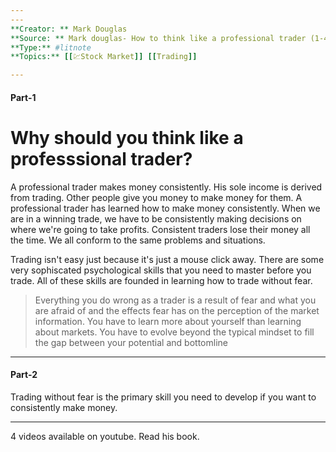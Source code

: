 ```yaml
---
---
**Creator: ** Mark Douglas
**Source: ** Mark douglas- How to think like a professional trader (1-4)  https://www.youtube.com/channel/UCqIV5j7va0x7JHS-VJsNNcw
**Type:** #litnote 
**Topics:** [[💹Stock Market]] [[Trading]]

---
```


#### Part-1

# Why should you think like a professsional trader?
A professional trader makes money consistently. His sole income is derived from trading. Other people give you money to make money for them. A professional trader has learned how to make money consistently.
When we are in a winning trade, we have to be consistently making decisions on where we're going to take profits.
Consistent traders lose their money all the time.
We all conform to the same problems and situations. 

Trading isn't easy just because it's just a mouse click away. There are some very sophiscated psychological skills that you need to master before you trade.
All of these skills are founded in learning how to trade without fear. 

> Everything you do wrong as a trader is a result of fear and what you are afraid of and the effects fear has on the perception of the market information.
> You have to learn more about yourself than learning about markets.
> You have to evolve beyond the typical mindset to fill the gap between your potential and bottomline
---
#### Part-2
Trading without fear is the primary skill you need to develop if you want to consistently make money.          

---

4 videos available on youtube. Read his book.